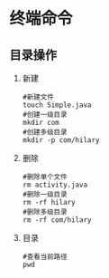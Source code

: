 # 终端命令

## 目录操作

1. 新建

   ```shell
   #新建文件
   touch Simple.java
   #创建一级目录
   mkdir com
   #创建多级目录
   mkdir -p com/hilary
   ```

2. 删除

   ```shell
   #删除单个文件
   rm activity.java
   #删除一级目录
   rm -rf hilary
   #删除多级目录
   rm -rf com/hilary
   ```

3. 目录

   ```shell
   #查看当前路径
   pwd
   ```

   